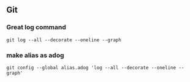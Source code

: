 ## Git

### Great log command

`git log --all --decorate --oneline --graph`

### make alias as adog

`git config --global alias.adog 'log --all --decorate --oneline --graph'`
